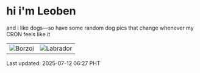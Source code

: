 # hi i'm Leoben

and i like dogs—so have some random dog pics that change whenever my CRON feels like it

|  |  |
|--------|----------|
| ![Borzoi](https://random-dog-vercel.vercel.app/api/random-borzoi?v=1752272863) | ![Labrador](https://random-dog-vercel.vercel.app/api/random-labrador?v=1752272863) |

Last updated: 2025-07-12 06:27 PHT
